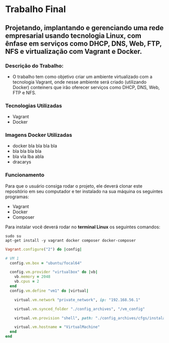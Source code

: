 # Trabalho Final

## Projetando, implantando e gerenciando uma rede empresarial usando tecnologia Linux, com ênfase em serviços como DHCP, DNS, Web, FTP, NFS e virtualização com Vagrant e Docker.

### Descrição do Trabalho:

- O trabalho tem como objetivo criar um ambiente virtualizado com a tecnologia Vagrant, onde nesse ambiente será criado (utilizando Docker) conteiners que irão oferecer serviços como DHCP, DNS, Web, FTP e NFS.

### Tecnologias Utilizadas

- Vagrant
- Docker

### Imagens Docker Utilizadas

- docker bla bla bla bla
- bla bla bla bla
- bla vla lba abla
- dracarys

### Funcionamento

Para que o usuário consiga rodar o projeto, ele deverá clonar este repositório em seu computador e ter instalado na sua máquina os seguintes programas:

- Vagrant
- Docker
- Composer

Para instalar você deverá rodar no **terminal Linux** os seguintes comandos:

```shell
sudo su
apt-get install -y vagrant docker composer docker-composer
```

```Ruby
Vagrant.configure("2") do |config|

# VM 1
  config.vm.box = "ubuntu/focal64"

  config.vm.provider "virtualbox" do |vb|
    vb.memory = 2048
    vb.cpus = 2
  end
  config.vm.define "vm1" do |virtual|

    virtual.vm.network "private_network", ip: "192.168.56.1"

    virtual.vm.synced_folder "./config_archives", "/vm_config"

    virtual.vm.provision "shell", path: "./config_archives/cfgs/instalacao.sh"

    virtual.vm.hostname = "VirtualMachine"
  end
end
```
